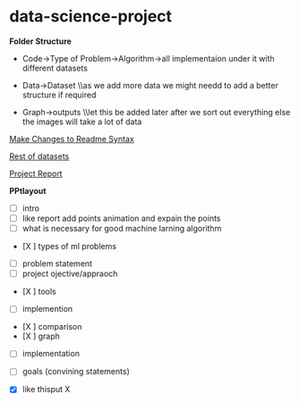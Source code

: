 # data-science-project

**Folder Structure**

* Code->Type of Problem->Algorithm->all implementaion under it with different datasets

* Data->Dataset  \\\as we add more data we might needd to add a better structure  if required


* Graph->outputs \\\let this be added later after we sort out everything else the images will take a lot of data


[Make Changes to Readme Syntax](https://help.github.com/en/github/writing-on-github/basic-writing-and-formatting-syntax#links)

[Rest of datasets](https://drive.google.com/open?id=1Uk8sL-BlhQp7aaIZxDENtJzhNe-1LiFf)

[Project Report](https://www.overleaf.com/3872433191ntqbqmxnqtwz)

**PPtlayout**
- [ ] intro 
- [ ] like report add points animation and expain the points
- [ ] what is necessary for good machine larning algorithm
- [X ] types of ml problems
- [ ] problem statement
- [ ] project ojective/appraoch
- [X ] tools
- [ ] implemention 
- [X ] comparison
- [X ] graph
- [ ] implementation
- [ ] goals (convining statements)

- [X] like thisput X

